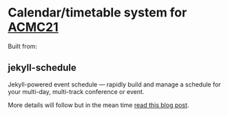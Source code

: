 # Calendar/timetable system for [ACMC21](https://acmc21.art)

Built from:

## jekyll-schedule

Jekyll-powered event schedule — rapidly build and manage a schedule for your multi-day, multi-track conference or event.

More details will follow but in the mean time [read this blog post](http://fourkitchens.com/blog/2013/07/10/jekyll-event-schedule).
